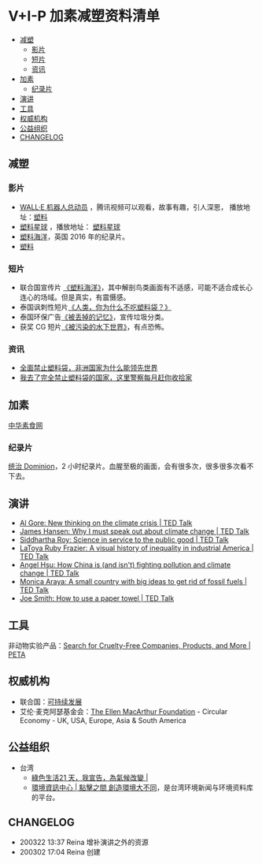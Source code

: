 #  V+I-P 加素减塑资料清单
  * [减塑](#减塑)
    + [影片](#影片)
    + [短片](#短片)
    + [资讯](#资讯)
  * [加素](#加素)
    + [纪录片](#纪录片) 
  * [演讲](#演讲)
  * [工具](#工具)
  * [权威机构](#权威机构)
  * [公益组织](#公益组织)
  * [CHANGELOG](#changelog)

## 减塑
### 影片
* [WALL·E 机器人总动员](https://www.imdb.com/title/tt0910970/?ref_=fn_al_tt_1) ，腾讯视频可以观看，故事有趣，引人深思，
播放地址：[塑料](https://www.bilibili.com/bangumi/play/ep255322)
* [塑料星球](https://movie.douban.com/subject/4602775/) ，播放地址： [塑料星球](https://www.bilibili.com/video/av35318756/)
* [塑料海洋](https://www.bilibili.com/video/av18182617)，英国 2016 年的纪录片。
* [塑料](https://www.bilibili.com/bangumi/media/md4309302/?from=search&seid=17424402175710475766)

### 短片
* 联合国宣传片 [《塑料海洋》](https://www.bilibili.com/video/av30377520/?spm_id_from=333.788.videocard.0)，其中解剖鸟类画面有不适感，可能不适合成长心连心的场域。但是真实，有震慑感。
* 泰国讽刺性短片[《人类，你为什么不吃塑料袋？》](https://www.bilibili.com/video/av55139039/)
* 泰国环保广告[《被丢掉的记忆》](https://www.bilibili.com/video/av77800831?from=search&seid=15347414333804633620)，宣传垃圾分类。
* 获奖 CG 短片[《被污染的水下世界》](https://www.bilibili.com/video/av34731982/?spm_id_from=333.788.videocard.0)，有点恐怖。

### 资讯

* [全面禁止塑料袋，非洲国家为什么能领先世界](https://zhuanlan.zhihu.com/p/69203763)
* [我去了完全禁止塑料袋的国家，这里警察每月赶你收拾家](https://zhuanlan.zhihu.com/p/88210430)

## 加素
[中华素食网](http://chinavegan.com/)

### 纪录片
[统治 Dominion](https://movie.douban.com/subject/30212185/)，2 小时纪录片。血腥至极的画面，会有很多次，很多很多次看不下去。

## 演讲
* [Al Gore: New thinking on the climate crisis | TED Talk](https://www.ted.com/talks/al_gore_new_thinking_on_the_climate_crisis)
* [James Hansen: Why I must speak out about climate change | TED Talk](https://www.ted.com/talks/james_hansen_why_i_must_speak_out_about_climate_change)
* [Siddhartha Roy: Science in service to the public good | TED Talk](https://www.ted.com/talks/siddhartha_roy_science_in_service_to_the_public_good)
* [LaToya Ruby Frazier: A visual history of inequality in industrial America | TED Talk](https://www.ted.com/talks/latoya_ruby_frazier_a_visual_history_of_inequality_in_industrial_america)
* [Angel Hsu: How China is (and isn't) fighting pollution and climate change | TED Talk](https://www.ted.com/talks/angel_hsu_how_china_is_and_isn_t_fighting_pollution_and_climate_change)
* [Monica Araya: A small country with big ideas to get rid of fossil fuels | TED Talk](https://www.ted.com/talks/monica_araya_a_small_country_with_big_ideas_to_get_rid_of_fossil_fuels)
* [Joe Smith: How to use a paper towel | TED Talk](https://www.ted.com/talks/joe_smith_how_to_use_a_paper_towel)

## 工具
非动物实验产品：[Search for Cruelty-Free Companies, Products, and More | PETA](https://features.peta.org/cruelty-free-company-search/index.aspx)

## 权威机构
* 联合国：[可持续发展](https://www.un.org/sustainabledevelopment/zh/)
* 艾伦·麦克阿瑟基金会：[The Ellen MacArthur Foundation](https://www.ellenmacarthurfoundation.org/) - Circular Economy - UK, USA, Europe, Asia & South America

## 公益组织
* 台湾
  * [綠色生活21 天，我宣告，為氣候改變 | ](https://21daysofgreen.greenvines.com.tw/)
  * [環境資訊中心 | 點擊之間 創造環境大不同](https://e-info.org.tw/)，是台湾环境新闻与环境资料库的平台。

## CHANGELOG
* 200322 13:37 Reina 增补演讲之外的资源
* 200302 17:04 Reina 创建
